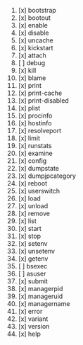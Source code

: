 1. [x] bootstrap
1. [x] bootout
1. [x] enable
1. [x] disable
1. [x] uncache
1. [x] kickstart
1. [x] attach
1. [ ] debug
1. [x] kill
1. [x] blame
1. [x] print
1. [x] print-cache
1. [x] print-disabled
1. [x] plist
1. [x] procinfo
1. [x] hostinfo
1. [x] resolveport
1. [x] limit
1. [x] runstats
1. [x] examine
1. [x] config
1. [x] dumpstate
1. [x] dumpjpcategory
1. [x] reboot
1. [x] userswitch
1. [x] load
1. [x] unload
1. [x] remove
1. [x] list
1. [x] start
1. [x] stop
1. [x] setenv
1. [x] unsetenv
1. [x] getenv
1. [ ] bsexec
1. [ ] asuser
1. [x] submit
1. [x] managerpid
1. [x] manageruid
1. [x] managername
1. [x] error
1. [x] variant
1. [x] version
1. [x] help
